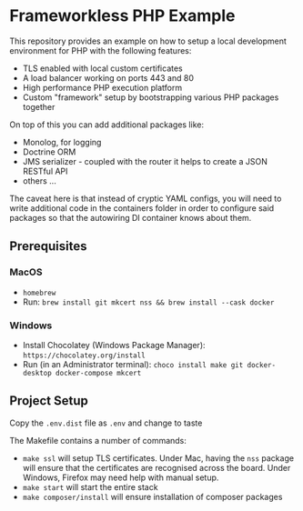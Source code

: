 # Frameworkless PHP Example #

This repository provides an example on how to setup  a local development environment for PHP with the following features:

* TLS enabled with local custom certificates
* A load balancer working on ports 443 and 80
* High performance PHP execution platform
* Custom "framework" setup by bootstrapping various PHP packages together

On top of this you can add additional packages like:

* Monolog, for logging
* Doctrine ORM
* JMS serializer - coupled with the router it helps to create a JSON RESTful API
* others ...

The caveat here is that instead of cryptic YAML configs, you will need to write additional code in the containers folder in order to configure said packages so that the autowiring DI container knows about them.

## Prerequisites ##

### MacOS ###

* `homebrew`
* Run: `brew install git mkcert nss && brew install --cask docker`

### Windows ###

* Install Chocolatey (Windows Package Manager): `https://chocolatey.org/install`
* Run (in an Administrator terminal): `choco install make git docker-desktop docker-compose mkcert`

## Project Setup ##

Copy the `.env.dist` file as `.env` and change to taste

The Makefile contains a number of commands:

* `make ssl` will setup TLS certificates. Under Mac, having the `nss` package will ensure that the certificates are recognised across the board. Under Windows, Firefox may need help with manual setup.
* `make start` will start the entire stack
* `make composer/install` will ensure installation of composer packages

